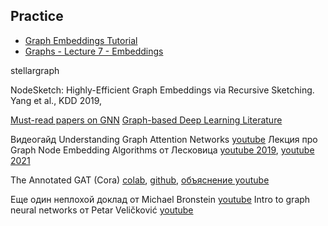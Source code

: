 ## Practice
* [Graph Embeddings Tutorial](https://github.com/iggisv9t/graph-stuff/blob/master/Graph%20Embeddings%20Tutorial.ipynb)
* [Graphs - Lecture 7 - Embeddings](https://www.kaggle.com/arsenykhakhalin/graphs-lecture-7-embeddings)

stellargraph

NodeSketch: Highly-Efficient Graph Embeddings via Recursive Sketching. Yang et al., KDD 2019, 

[Must-read papers on GNN](https://github.com/thunlp/GNNPapers)
[Graph-based Deep Learning Literature](https://github.com/naganandy/graph-based-deep-learning-literature)

Видеогайд Understanding Graph Attention Networks [youtube](https://www.youtube.com/watch?v=A-yKQamf2Fc)
Лекция про Graph Node Embedding Algorithms от Лесковица [youtube 2019](https://www.youtube.com/watch?v=7JELX6DiUxQ), [youtube 2021](https://www.youtube.com/watch?v=xop5tC9T5xM&list=PLoROMvodv4rPLKxIpqhjhPgdQy7imNkDn&index=29)

The Annotated GAT (Cora) [colab](https://colab.research.google.com/drive/1RdYRbdvdZqkEL36UxkWXC1J_AmMLiBJb?usp=sharing), [github](https://github.com/gordicaleksa/pytorch-GAT/blob/main/The%20Annotated%20GAT%20(Cora).ipynb), [объяснение youtube](https://www.youtube.com/watch?v=uFLeKkXWq2c)

Еще один неплохой доклад от Michael Bronstein [youtube](https://www.youtube.com/watch?v=PLGcx65MhCc)
Intro to graph neural networks от Petar Veličković [youtube](https://www.youtube.com/watch?v=8owQBFAHw7E)